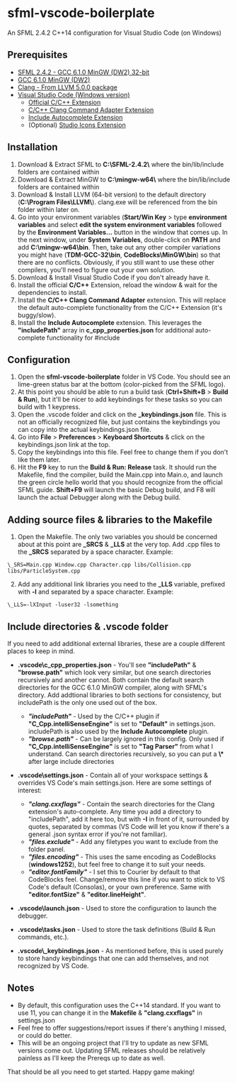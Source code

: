 # sfml-vscode-boilerplate
An SFML 2.4.2 C++14 configuration for Visual Studio Code (on Windows)

## Prerequisites

* [SFML 2.4.2 - GCC 6.1.0 MinGW (DW2) 32-bit](https://www.sfml-dev.org/files/SFML-2.4.2-windows-gcc-6.1.0-mingw-32-bit.zip)
* [GCC 6.1.0 MinGW (DW2)](https://sourceforge.net/projects/mingw-w64/files/Toolchains%20targetting%20Win32/Personal%20Builds/mingw-builds/6.1.0/threads-posix/dwarf/i686-6.1.0-release-posix-dwarf-rt_v5-rev0.7z/download)
* [Clang - From LLVM 5.0.0 package](http://releases.llvm.org/5.0.0/LLVM-5.0.0-win64.exe)
* [Visual Studio Code (Windows version)](https://code.visualstudio.com/download)
  * [Official C/C++ Extension](https://marketplace.visualstudio.com/items?itemName=ms-vscode.cpptools)
  * [C/C++ Clang Command Adapter Extension](https://marketplace.visualstudio.com/items?itemName=mitaki28.vscode-clang)
  * [Include Autocomplete Extension](https://marketplace.visualstudio.com/items?itemName=ajshort.include-autocomplete)
  * (Optional) [Studio Icons Extension](https://marketplace.visualstudio.com/items?itemName=jtlowe.vscode-icon-theme)

## Installation

1. Download & Extract SFML to **C:\\SFML-2.4.2\\** where the bin/lib/include folders are contained within
2. Download & Extract MinGW to **C:\\mingw-w64\\** where the bin/lib/include folders are contained within
3. Download & Install LLVM (64-bit version) to the default directory (**C:\\Program Files\\LLVM\\**). clang.exe will be referenced from the bin folder within later on.
4. Go into your environment variables (**Start/Win Key** > type **environment variables** and select **edit the system environment variables** followed by the **Environment Variables...** button in the window that comes up. In the next window, under **System Variables**, double-click on **PATH** and add **C:\mingw-w64\bin**. Then, take out any other compiler variations you might have (**TDM-GCC-32\bin**, **CodeBlocks\MinGW\bin**) so that there are no conflicts. Obviously, if you still want to use these other compilers, you'll need to figure out your own solution.
5. Download & Install Visual Studio Code if you don't already have it.
6. Install the official **C/C++** Extension, reload the window & wait for the dependencies to install.
7. Install the **C/C++ Clang Command Adapter** extension. This will replace the default auto-complete functionality from the C/C++ Extension (it's buggy/slow).
8. Install the **Include Autocomplete** extension. This leverages the **"includePath"** array in **c\_cpp\_properties.json** for additional auto-complete functionality for #include

## Configuration

1. Open the **sfml-vscode-boilerplate** folder in VS Code. You should see an lime-green status bar at the bottom (color-picked from the SFML logo).
2. At this point you should be able to run a build task (**Ctrl+Shift+B** > **Build & Run**), but it'll be nicer to add keybindings for these tasks so you can build with 1 keypress.
3. Open the .vscode folder and click on the **\_keybindings.json** file. This is not an officially recognized file, but just contains the keybindings you can copy into the actual keybindings.json file.
4. Go into **File** > **Preferences** > **Keyboard Shortcuts** & click on the keybindings.json link at the top.
5. Copy the keybindings into this file. Feel free to change them if you don't like them later.
6. Hit the **F9** key to run the **Build & Run: Release** task. It should run the Makefile, find the compiler, build the Main.cpp into Main.o, and launch the green circle hello world that you should recognize from the official SFML guide. **Shift+F9** will launch the basic Debug build, and F8 will launch the actual Debugger along with the Debug build.

## Adding source files & libraries to the Makefile

1. Open the Makefile. The only two variables you should be concerned about at this point are **\_SRCS** & **\_LLS** at the very top. Add .cpp files to the **\_SRCS** separated by a space character. Example:
```
\_SRS=Main.cpp Window.cpp Character.cpp libs/Collision.cpp libs/ParticleSystem.cpp
```

2. Add any additional link libraries you need to the **\_LLS** variable, prefixed with **-l** and separated by a space character. Example:
```
\_LLS=-lXInput -luser32 -lsomething
```

## Include directories & .vscode folder

If you need to add additional external libraries, these are a couple different places to keep in mind.

* **.vscode\\c\_cpp\_properties.json** - You'll see **"includePath"** & **"browse.path"** which look very similar, but one search directories recursively and another cannot. Both contain the default search directories for the GCC 6.1.0 MinGW compiler, along with SFML's directory. Add addtional libraries to both sections for consistency, but includePath is the only one used out of the box.
  * **_"includePath"_** - Used by the C/C++ plugin if **"C_Cpp.intelliSenseEngine"** is set to **"Default"** in settings.json. includePath is also used by the **Include Autocomplete** plugin.
  * **_"browse.path"_** - Can be largely ignored in this config. Only used if **"C_Cpp.intelliSenseEngine"** is set to **"Tag Parser"** from what I understand. Can search directories recursively, so you can put a **\\\*** after large include directories

* **.vscode\\settings.json** - Contain all of your workspace settings & overrides VS Code's main settings.json. Here are some settings of interest:
  * **_"clang.cxxflags"_** - Contain the search directories for the Clang extension's auto-complete. Any time you add a directory to "includePath", add it here too, but with **-I** in front of it, surrounded by quotes, separated by commas (VS Code will let you know if there's a general .json syntax error if you're not familiar).
  * **_"files.exclude"_** - Add any filetypes you want to exclude from the folder panel.
  * **_"files.encoding"_** - This uses the same encoding as CodeBlocks (**windows1252**), but feel free to change it to suit your needs.
  * **_"editor.fontFamily"_** - I set this to Courier by default to that CodeBlocks feel. Change/remove this line if you want to stick to VS Code's default (Consolas), or your own preference. Same with **"editor.fontSize"** & **"editor.lineHeight"**.

* **.vscode\\launch.json** - Used to store the configuration to launch the debugger.
* **.vscode\\tasks.json** - Used to store the task definitions (Build & Run commands, etc.).
* **.vscode\\_keybindings.json** - As mentioned before, this is used purely to store handy keybindings that one can add themselves, and not recognized by VS Code.

## Notes

* By default, this configuration uses the C++14 standard. If you want to use 11, you can change it in the **Makefile** & **"clang.cxxflags"** in settings.json
* Feel free to offer suggestions/report issues if there's anything I missed, or could do better.
* This will be an ongoing project that I'll try to update as new SFML versions come out. Updating SFML releases should be relatively painless as I'll keep the Prereqs up to date as well.


That should be all you need to get started. Happy game making!